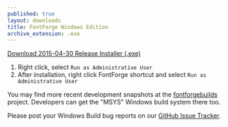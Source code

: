 ```yaml
---
published: true
layout: downloads
title: FontForge Windows Edition
archive_extension: .exe
---
```


<a class="btn btn-primary btn-large default" href="#https://github.com/fontforge/fontforge/releases/download/20150430/FontForge-2015-04-30-Windows.exe">
  Download 2015-04-30 Release Installer (.exe)
</a>

1. Right click, select `Run as Administrative User`
2. After installation, right click FontForge shortcut and select `Run as Administrative User`

You may find more recent development snapshots at the [fontforgebuilds] project.
Developers can get the "MSYS" Windows build system there too.

Please post your Windows Build bug reports on our [GitHub Issue Tracker].

[fontforgebuilds]: http://sourceforge.net/projects/fontforgebuilds/
[GitHub Issue Tracker]: https://github.com/fontforge/fontforge/issues/
